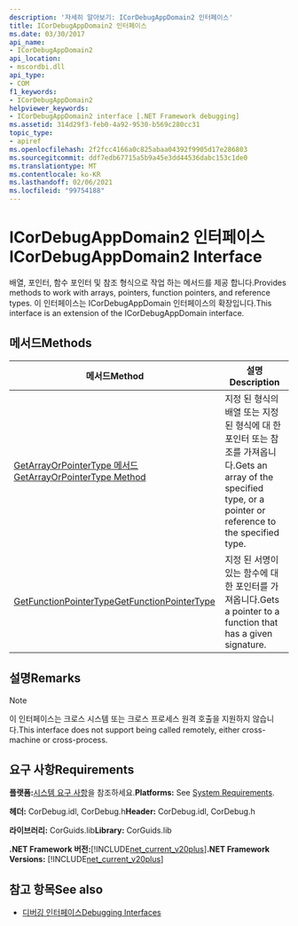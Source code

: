 ```yaml
---
description: '자세히 알아보기: ICorDebugAppDomain2 인터페이스'
title: ICorDebugAppDomain2 인터페이스
ms.date: 03/30/2017
api_name:
- ICorDebugAppDomain2
api_location:
- mscordbi.dll
api_type:
- COM
f1_keywords:
- ICorDebugAppDomain2
helpviewer_keywords:
- ICorDebugAppDomain2 interface [.NET Framework debugging]
ms.assetid: 314d29f3-feb0-4a92-9530-b569c280cc31
topic_type:
- apiref
ms.openlocfilehash: 2f2fcc4166a0c825abaa04392f9905d17e286803
ms.sourcegitcommit: ddf7edb67715a5b9a45e3dd44536dabc153c1de0
ms.translationtype: MT
ms.contentlocale: ko-KR
ms.lasthandoff: 02/06/2021
ms.locfileid: "99754188"
---
```

# <a name="icordebugappdomain2-interface"></a><span data-ttu-id="9ddb1-103">ICorDebugAppDomain2 인터페이스</span><span class="sxs-lookup"><span data-stu-id="9ddb1-103">ICorDebugAppDomain2 Interface</span></span>

<span data-ttu-id="9ddb1-104">배열, 포인터, 함수 포인터 및 참조 형식으로 작업 하는 메서드를 제공 합니다.</span><span class="sxs-lookup"><span data-stu-id="9ddb1-104">Provides methods to work with arrays, pointers, function pointers, and reference types.</span></span> <span data-ttu-id="9ddb1-105">이 인터페이스는 ICorDebugAppDomain 인터페이스의 확장입니다.</span><span class="sxs-lookup"><span data-stu-id="9ddb1-105">This interface is an extension of the ICorDebugAppDomain interface.</span></span>  
  
## <a name="methods"></a><span data-ttu-id="9ddb1-106">메서드</span><span class="sxs-lookup"><span data-stu-id="9ddb1-106">Methods</span></span>  
  
|<span data-ttu-id="9ddb1-107">메서드</span><span class="sxs-lookup"><span data-stu-id="9ddb1-107">Method</span></span>|<span data-ttu-id="9ddb1-108">설명</span><span class="sxs-lookup"><span data-stu-id="9ddb1-108">Description</span></span>|  
|------------|-----------------|  
|[<span data-ttu-id="9ddb1-109">GetArrayOrPointerType 메서드</span><span class="sxs-lookup"><span data-stu-id="9ddb1-109">GetArrayOrPointerType Method</span></span>](icordebugappdomain2-getarrayorpointertype-method.md)|<span data-ttu-id="9ddb1-110">지정 된 형식의 배열 또는 지정 된 형식에 대 한 포인터 또는 참조를 가져옵니다.</span><span class="sxs-lookup"><span data-stu-id="9ddb1-110">Gets an array of the specified type, or a pointer or reference to the specified type.</span></span>|  
|[<span data-ttu-id="9ddb1-111">GetFunctionPointerType</span><span class="sxs-lookup"><span data-stu-id="9ddb1-111">GetFunctionPointerType</span></span>](icordebugappdomain2-getfunctionpointertype-method.md)|<span data-ttu-id="9ddb1-112">지정 된 서명이 있는 함수에 대 한 포인터를 가져옵니다.</span><span class="sxs-lookup"><span data-stu-id="9ddb1-112">Gets a pointer to a function that has a given signature.</span></span>|  
  
## <a name="remarks"></a><span data-ttu-id="9ddb1-113">설명</span><span class="sxs-lookup"><span data-stu-id="9ddb1-113">Remarks</span></span>  
  
> [!NOTE]
> <span data-ttu-id="9ddb1-114">이 인터페이스는 크로스 시스템 또는 크로스 프로세스 원격 호출을 지원하지 않습니다.</span><span class="sxs-lookup"><span data-stu-id="9ddb1-114">This interface does not support being called remotely, either cross-machine or cross-process.</span></span>  
  
## <a name="requirements"></a><span data-ttu-id="9ddb1-115">요구 사항</span><span class="sxs-lookup"><span data-stu-id="9ddb1-115">Requirements</span></span>  

 <span data-ttu-id="9ddb1-116">**플랫폼:**[시스템 요구 사항](../../get-started/system-requirements.md)을 참조하세요.</span><span class="sxs-lookup"><span data-stu-id="9ddb1-116">**Platforms:** See [System Requirements](../../get-started/system-requirements.md).</span></span>  
  
 <span data-ttu-id="9ddb1-117">**헤더:** CorDebug.idl, CorDebug.h</span><span class="sxs-lookup"><span data-stu-id="9ddb1-117">**Header:** CorDebug.idl, CorDebug.h</span></span>  
  
 <span data-ttu-id="9ddb1-118">**라이브러리:** CorGuids.lib</span><span class="sxs-lookup"><span data-stu-id="9ddb1-118">**Library:** CorGuids.lib</span></span>  
  
 <span data-ttu-id="9ddb1-119">**.NET Framework 버전:**[!INCLUDE[net_current_v20plus](../../../../includes/net-current-v20plus-md.md)]</span><span class="sxs-lookup"><span data-stu-id="9ddb1-119">**.NET Framework Versions:** [!INCLUDE[net_current_v20plus](../../../../includes/net-current-v20plus-md.md)]</span></span>  
  
## <a name="see-also"></a><span data-ttu-id="9ddb1-120">참고 항목</span><span class="sxs-lookup"><span data-stu-id="9ddb1-120">See also</span></span>

- [<span data-ttu-id="9ddb1-121">디버깅 인터페이스</span><span class="sxs-lookup"><span data-stu-id="9ddb1-121">Debugging Interfaces</span></span>](debugging-interfaces.md)
